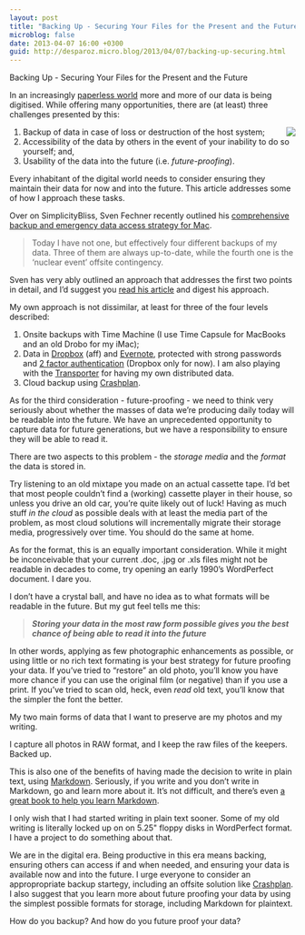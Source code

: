 ```yaml
---
layout: post
title: "Backing Up - Securing Your Files for the Present and the Future"
microblog: false
date: 2013-04-07 16:00 +0300
guid: http://desparoz.micro.blog/2013/04/07/backing-up-securing.html
---
```

<p>Backing Up - Securing Your Files for the Present and the Future</p>

<p>In an increasingly <a href="http://desparoz.me/blog/2013/3/29/the-point-of-paperless-eliminating-paper-bourne-clutter">paperless world</a> more and more of our data is being digitised. While offering many opportunities, there are (at least) three challenges presented by this:</p>

<p><img src="http://d.pr/i/WVfe+" align="right"></p>

<ol>
<li>Backup of data in case of loss or destruction of the host system;</li>
<li>Accessibility of the data by others in the event of your inability to do so yourself; and,</li>
<li>Usability of the data into the future (i.e. <em>future-proofing</em>).</li>
</ol>

<p>Every inhabitant of the digital world needs to consider ensuring they maintain their data for now and into the future. This article addresses some of how I approach these tasks.</p>

<p>Over on SimplicityBliss, Sven Fechner recently outlined his <a href="http://simplicitybliss.com/2013/03/comprehensive-backup-emergency-data-access-strategy-for-mac/">comprehensive backup and emergency data access strategy for Mac</a>.</p>

<blockquote>
<p>Today I have not one, but effectively four different backups of my data. Three of them are always up-to-date, while the fourth one is the ‘nuclear event’ offsite contingency.</p>
</blockquote>

<p>Sven has very ably outlined an approach that addresses the first two points in detail, and I&#8217;d suggest you <a href="http://simplicitybliss.com/2013/03/comprehensive-backup-emergency-data-access-strategy-for-mac/">read his article</a> and digest his approach. </p>

<p>My own approach is not dissimilar, at least for three of the four levels described:</p>

<ol>
<li>Onsite backups with Time Machine (I use Time Capsule for MacBooks and an old Drobo for my iMac);</li>
<li>Data in <a href="http://djp.me/dropbox">Dropbox</a> (aff) and <a href="http://evernote.com">Evernote</a>, protected with strong passwords and <a href="http://desparoz.me/2-factor-support/">2 factor authentication</a> (Dropbox only for now). I am also playing with the <a href="http://www.filetransporter.com/">Transporter</a> for having my own distributed data.</li>
<li>Cloud backup using <a href="http://www.crashplan.com">Crashplan</a>.</li>
</ol>

<p>As for the third consideration - future-proofing - we need to think very seriously about whether the masses of data we&#8217;re producing daily today will be readable into the future. We have an unprecedented opportunity to capture data for future generations, but we have a responsibility to ensure they will be able to read it.</p>

<p>There are two aspects to this problem - the <em>storage media</em> and the <em>format</em> the data is stored in.</p>

<p>Try listening to an old mixtape you made on an actual cassette tape. I&#8217;d bet that most people couldn&#8217;t find a (working) cassette player in their house, so unless you drive an old car, you&#8217;re quite likely out of luck! Having as much stuff <em>in the cloud</em> as possible deals with at least the media part of the problem, as most cloud solutions will incrementally migrate their storage media, progressively over time. You should do the same at home.</p>

<p>As for the format, this is an equally important consideration. While it might be inconceivable that your current .doc, .jpg or .xls files might not be readable in decades to come, try opening an early 1990&#8217;s WordPerfect document. I dare you.</p>

<p>I don&#8217;t have a crystal ball, and have no idea as to what formats will be readable in the future. But my gut feel tells me this:</p>

<blockquote>
<p><strong><em>Storing your data in the most raw form possible gives you the best chance of being able to read it into the future</em></strong></p>
</blockquote>

<p>In other words, applying as few photographic enhancements as possible, or using little or no rich text formating is your best strategy for future proofing your data. If you&#8217;ve tried to &#8220;restore&#8221; an old photo, you&#8217;ll know you have more chance if you can use the original film (or negative) than if you use a print. If you&#8217;ve tried to scan old, heck, even <em>read</em> old text, you&#8217;ll know that the simpler the font the better.</p>

<p>My two main forms of data that I want to preserve are my photos and my writing.</p>

<p>I capture all photos in RAW format, and I keep the raw files of the keepers. Backed up.</p>

<p>This is also one of the benefits of having made the decision to write in plain text, using <a href="http://daringfireball.net/projects/markdown/">Markdown</a>. Seriously, if you write and you don&#8217;t write in Markdown, go and learn more about it. It&#8217;s not difficult, and there&#8217;s even <a href="http://macsparky.com/markdown">a great book to help you learn Markdown</a>.</p>

<p>I only wish that I had started writing in plain text sooner. Some of my old writing is literally locked up on on 5.25&quot; floppy disks in WordPerfect format. I have a project to do something about that.</p>

<p>We are in the digital era. Being productive in this era means backing, ensuring others can access if and when needed, and ensuring your data is available now and into the future. I urge everyone to consider an appropropriate backup startegy, including an offsite solution like <a href="http://www.crashplan.com">Crashplan</a>. I also suggest that you learn more about future proofing your data by using the simplest possible formats for storage, including Markdown for plaintext.</p>

<p>How do you backup? And how do you future proof your data?</p>

